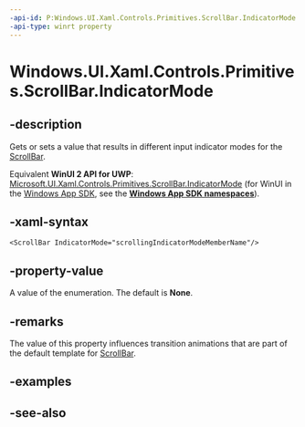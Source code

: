 ```yaml
---
-api-id: P:Windows.UI.Xaml.Controls.Primitives.ScrollBar.IndicatorMode
-api-type: winrt property
---
```


<!-- Property syntax
public Windows.UI.Xaml.Controls.Primitives.ScrollingIndicatorMode IndicatorMode { get;  set; }
-->

# Windows.UI.Xaml.Controls.Primitives.ScrollBar.IndicatorMode

## -description
Gets or sets a value that results in different input indicator modes for the [ScrollBar](scrollbar.md).

Equivalent **WinUI 2 API for UWP**: [Microsoft.UI.Xaml.Controls.Primitives.ScrollBar.IndicatorMode](/windows/winui/api/microsoft.ui.xaml.controls.primitives.scrollbar.indicatormode) (for WinUI in the [Windows App SDK](/windows/apps/windows-app-sdk/), see the **[Windows App SDK namespaces](/windows/windows-app-sdk/api/winrt/)**).

## -xaml-syntax
```xaml
<ScrollBar IndicatorMode="scrollingIndicatorModeMemberName"/>
```


## -property-value
A value of the enumeration. The default is **None**.

## -remarks
The value of this property influences transition animations that are part of the default template for [ScrollBar](scrollbar.md).
<!-- Does not appear that this gets set programmatically to either Mouse or Touch but does appear to get set programmatically to None.-->

## -examples

## -see-also
